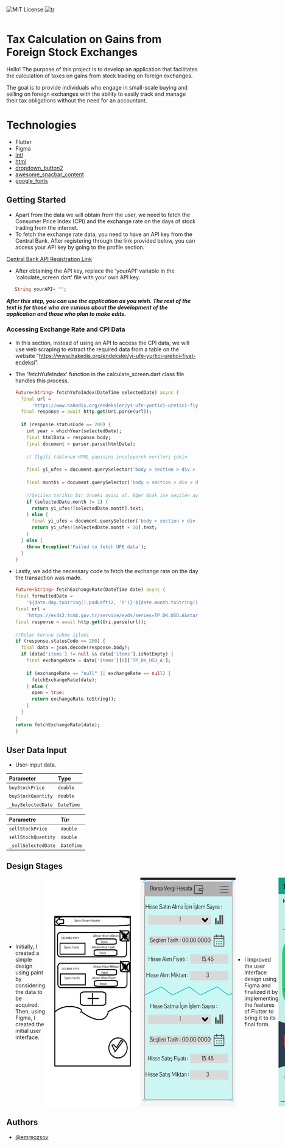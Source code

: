 <div style="display:flex; justify-content: space-between; align-items: center;">
   
 ![MIT License](https://img.shields.io/badge/License-MIT-green.svg) [![tr](https://img.shields.io/badge/lang-tr-red.svg)](https://github.com/emreozsoy/flutter-foreign-stock-tax-calculator/blob/main/README.tr.md)

</div>


# Tax Calculation on Gains from Foreign Stock Exchanges

Hello! The purpose of this project is to develop an application that facilitates the calculation of taxes on gains from stock trading on foreign exchanges. 

The goal is to provide individuals who engage in small-scale buying and selling on foreign exchanges with the ability to easily track and manage their tax obligations without the need for an accountant.

# Technologies

- Flutter
- Figma
- [intl](https://pub.dev/packages/intl)
- [html](https://pub.dev/packages/html/install)
- [dropdown_button2](https://pub.dev/packages/dropdown_button2)
- [awesome_snacbar_content](https://pub.dev/packages/awesome_snackbar_content)
- [google_fonts](https://pub.dev/packages/google_fonts)

## Getting Started
- Apart from the data we will obtain from the user, we need to fetch the Consumer Price Index (CPI) and the exchange rate on the days of stock trading from the internet.
- To fetch the exchange rate data, you need to have an API key from the Central Bank. After registering through the link provided below, you can access your API key by going to the profile section.

[Central Bank API Registration Link](https://evds2.tcmb.gov.tr/index.php?/evds/login) 

- After obtaining the API key, replace the 'yourAPI' variable in the 'calculate_screen.dart' file with your own API key.

```dart
   String yourAPI= "";
```

 ***After this step, you can use the application as you wish. The rest of the text is for those who are curious about the development of the application and those who plan to make edits.***

### Accessing Exchange Rate and CPI Data

- In this section, instead of using an API to access the CPI data, we will use web scraping to extract the required data from a table on the website "https://www.hakedis.org/endeksler/yi-ufe-yurtici-uretici-fiyat-endeksi".
- The 'fetchYufeIndex' function in the calculate_screen.dart class file handles this process.
  
  ```dart
  Future<String> fetchYufeIndex(DateTime selectedDate) async {
    final url =
        'https://www.hakedis.org/endeksler/yi-ufe-yurtici-uretici-fiyat-endeksi';
    final response = await http.get(Uri.parse(url));
 
    if (response.statusCode == 200) {
      int year = whichYear(selectedDate);
      final htmlData = response.body;
      final document = parser.parse(htmlData);

      // İlgili tablonun HTML yapısını inceleyerek verileri çekin

      final yi_ufes = document.querySelector('body > section > div > div > div > div > table > tbody > tr:nth-child($year)')?.children;

      final months = document.querySelector('body > section > div > div > div > div > table > thead > tr')?.children;

      //Seçilen tarihin bir önceki ayını al. Eğer Ocak ise seçilen ay, Geçen yılın 12. ayını al
      if (selectedDate.month != 1) {
        return yi_ufes![selectedDate.month].text;
      } else {
        final yi_ufes = document.querySelector('body > section > div > div > div > div > table > tbody > tr:nth-child(${year - 1})')?.children;
        return yi_ufes![selectedDate.month + 10].text;
      }
    } else {
      throw Exception('Failed to fetch UFE data');
    }
  }
  ```
- Lastly, we add the necessary code to fetch the exchange rate on the day the transaction was made.

    ```dart
  Future<String> fetchExchangeRate(DateTime date) async {
    final formattedDate =
        '${date.day.toString().padLeft(2, '0')}-${date.month.toString().padLeft(2, '0')}-${date.year}';
    final url =
        'https://evds2.tcmb.gov.tr/service/evds/series=TP.DK.USD.A&startDate=$formattedDate&endDate=$formattedDate&type=json&key=${yourAPI}';
    final response = await http.get(Uri.parse(url));

    //Dolar kurunu çekme işlemi
    if (response.statusCode == 200) {
      final data = json.decode(response.body);
      if (data['items'] != null && data['items'].isNotEmpty) {
        final exchangeRate = data['items'][0]['TP_DK_USD_A'];

        if (exchangeRate == "null" || exchangeRate == null) {
          fetchExchangeRate(date);
        } else {
          open = true;
          return exchangeRate.toString();
        }
      }
    }
    return fetchExchangeRate(date);
  }
    ```

##  User Data Input

- User-input data.

| Parameter | Type     |   
| :-------- | :------- | 
| `buyStockPrice`      | `double` |
| `buyStockQuantity`      | `double` |
| `_buySelectedDate`      | `DateTime` |

| Parametre | Tür     |   
| :-------- | :------- | 
| `sellStockPrice`      | `double` |
| `sellStockQuantity`      | `double` |
| `_sellSelectedDate`      | `DateTime` |

## Design Stages

<div style="display:flex; justify-content: space-between; align-items: center;">
  
- Initially, I created a simple design using paint by considering the data to be acquired. Then, using Figma, I created the initial user interface.
<img src="https://github.com/emreozsoy/flutter-foreign-stock-tax-calculator/blob/main/Design_number0_tr_page.png" alt="Text" width="250" height="600">
 <img src="https://github.com/emreozsoy/flutter-foreign-stock-tax-calculator/blob/main/Design_number1_tr_page.png" alt="alt text" width="250" height="600">

- I improved the user interface design using Figma and finalized it by implementing the features of Flutter to bring it to its final form.
<img src="https://github.com/emreozsoy/flutter-foreign-stock-tax-calculator/blob/main/Design_number2_en_page.jpg" alt="alt text" width="250" height="600">
<img src="https://github.com/emreozsoy/flutter-foreign-stock-tax-calculator/blob/main/Design_number3_tr_page.png" alt="alt text" width="250" height="600">
</div>

## Authors

- [@emreozsoy](https://www.github.com/emreozsoy)



